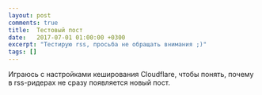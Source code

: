```yaml
---
layout: post
comments: true
title:  Тестовый пост
date:   2017-07-01 01:00:00 +0300
excerpt: "Тестирую rss, просьба не обращать внимания ;)"
tags: []
---
```

Играюсь с настройками кеширования Cloudflare, чтобы понять, почему в rss-ридерах не сразу появляется новый пост.
